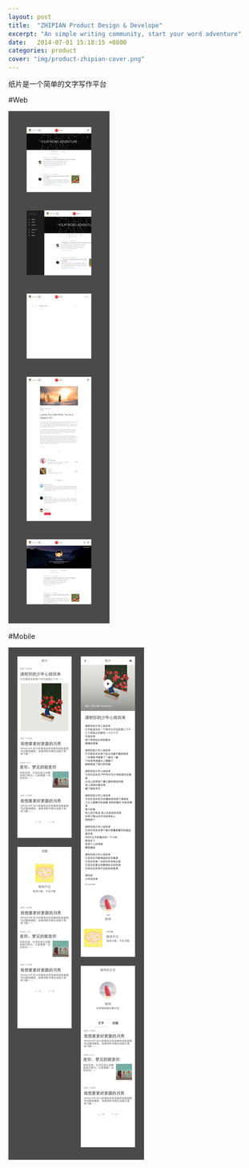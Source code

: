 ```yaml
---
layout: post
title:  "ZHIPIAN Product Design & Develope"
excerpt: "An simple writing community, start your word adventure"
date:   2014-07-01 15:18:15 +0800
categories: product
cover: "img/product-zhipian-cover.png"
---
```


纸片是一个简单的文字写作平台

#Web

![ZHIPIAN-website](/img/product-zhipian-web.png)

#Mobile

![ZHIPIAN-mobile](/img/product-zhipian-mobile.png)